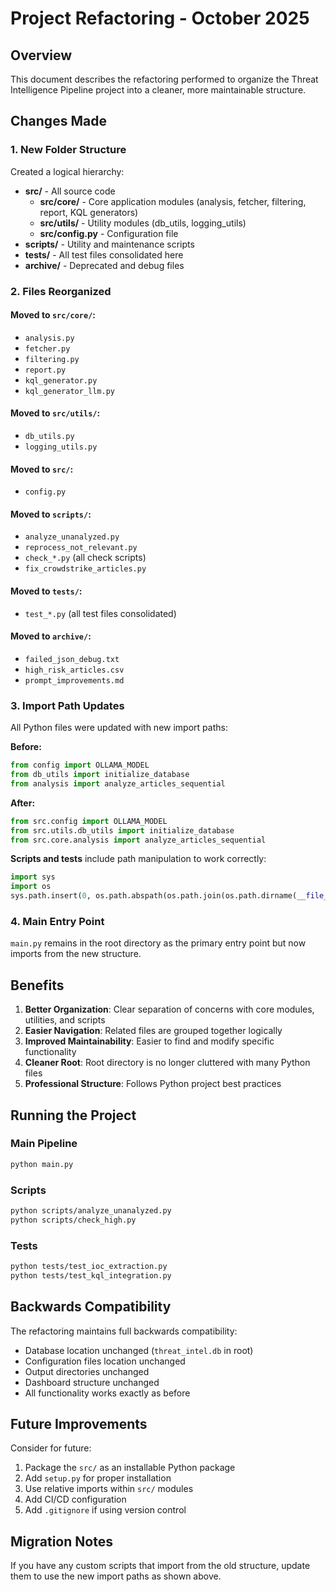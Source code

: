 # Project Refactoring - October 2025

## Overview

This document describes the refactoring performed to organize the Threat Intelligence Pipeline project into a cleaner, more maintainable structure.

## Changes Made

### 1. New Folder Structure

Created a logical hierarchy:
- **src/** - All source code
  - **src/core/** - Core application modules (analysis, fetcher, filtering, report, KQL generators)
  - **src/utils/** - Utility modules (db_utils, logging_utils)
  - **src/config.py** - Configuration file
- **scripts/** - Utility and maintenance scripts
- **tests/** - All test files consolidated here
- **archive/** - Deprecated and debug files

### 2. Files Reorganized

#### Moved to `src/core/`:
- `analysis.py`
- `fetcher.py`
- `filtering.py`
- `report.py`
- `kql_generator.py`
- `kql_generator_llm.py`

#### Moved to `src/utils/`:
- `db_utils.py`
- `logging_utils.py`

#### Moved to `src/`:
- `config.py`

#### Moved to `scripts/`:
- `analyze_unanalyzed.py`
- `reprocess_not_relevant.py`
- `check_*.py` (all check scripts)
- `fix_crowdstrike_articles.py`

#### Moved to `tests/`:
- `test_*.py` (all test files consolidated)

#### Moved to `archive/`:
- `failed_json_debug.txt`
- `high_risk_articles.csv`
- `prompt_improvements.md`

### 3. Import Path Updates

All Python files were updated with new import paths:

**Before:**
```python
from config import OLLAMA_MODEL
from db_utils import initialize_database
from analysis import analyze_articles_sequential
```

**After:**
```python
from src.config import OLLAMA_MODEL
from src.utils.db_utils import initialize_database
from src.core.analysis import analyze_articles_sequential
```

**Scripts and tests** include path manipulation to work correctly:
```python
import sys
import os
sys.path.insert(0, os.path.abspath(os.path.join(os.path.dirname(__file__), '..')))
```

### 4. Main Entry Point

`main.py` remains in the root directory as the primary entry point but now imports from the new structure.

## Benefits

1. **Better Organization**: Clear separation of concerns with core modules, utilities, and scripts
2. **Easier Navigation**: Related files are grouped together logically
3. **Improved Maintainability**: Easier to find and modify specific functionality
4. **Cleaner Root**: Root directory is no longer cluttered with many Python files
5. **Professional Structure**: Follows Python project best practices

## Running the Project

### Main Pipeline
```bash
python main.py
```

### Scripts
```bash
python scripts/analyze_unanalyzed.py
python scripts/check_high.py
```

### Tests
```bash
python tests/test_ioc_extraction.py
python tests/test_kql_integration.py
```

## Backwards Compatibility

The refactoring maintains full backwards compatibility:
- Database location unchanged (`threat_intel.db` in root)
- Configuration files location unchanged
- Output directories unchanged
- Dashboard structure unchanged
- All functionality works exactly as before

## Future Improvements

Consider for future:
1. Package the `src/` as an installable Python package
2. Add `setup.py` for proper installation
3. Use relative imports within `src/` modules
4. Add CI/CD configuration
5. Add `.gitignore` if using version control

## Migration Notes

If you have any custom scripts that import from the old structure, update them to use the new import paths as shown above.
